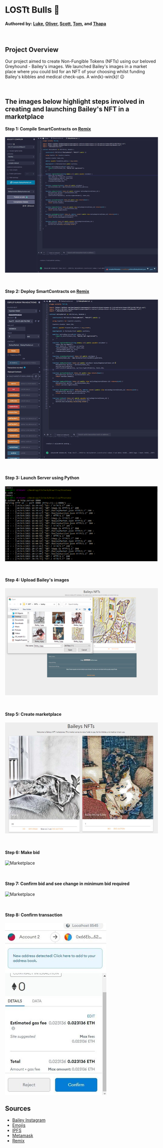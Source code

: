 # LOSTt Bulls :ox:
#### Authored by: [Luke](https://github.com/lukekonsta7), [Oliver](https://github.com/OliverGeddes), [Scott](https://github.com/Bomegolf), [Tom](https://github.com/kez4twez), and [Thapa](https://github.com/TribThapa)

<p>&nbsp;</p>

## Project Overview
Our project aimed to create Non-Fungible Tokens (NFTs) using our beloved Greyhound - Bailey's images. We launched Bailey's images in a market place where you could bid for an NFT of your choosing whilst funding Bailey's kibbles and medical check-ups. A win(k)-win(k)! :wink:
 

<p>&nbsp;</p>

## The images below highlight steps involved in creating and launching Bailey's NFT in a marketplace

#### Step 1: Compile SmartContracts on [Remix](https://remix.ethereum.org/#optimize=false&runs=200&evmVersion=null&version=soljson-v0.8.7+commit.e28d00a7.js)

![Compile SmartContract](images/1_compilesmartcontract.JPG)


<p>&nbsp;</p>

#### Step 2: Deploy SmartContracts on [Remix](https://remix.ethereum.org/#optimize=false&runs=200&evmVersion=null&version=soljson-v0.8.7+commit.e28d00a7.js)

![Compile SmartContract](images/2_deploycode.JPG)


<p>&nbsp;</p>

#### Step 3: Launch Server using Python

![Launch server](images/3_launchserver.png)


<p>&nbsp;</p>

#### Step 4: Upload Bailey's images

![Upload Bailey Image](images/4_UploadingImage.png)


<p>&nbsp;</p>

#### Step 5: Create marketplace

![Marketplace](images/5_marketplace.JPG)


<p>&nbsp;</p>

#### Step 6: Make bid

![Marketplace](images/.....place.JPG)


<p>&nbsp;</p>

#### Step 7: Confirm bid and see change in minimum bid required

![Marketplace](images/...ace.JPG)


<p>&nbsp;</p>

#### Step 8: Confirm transaction

![Marketplace](images/8_tx.JPG)




## Sources
- [Bailey Instagram](https://www.instagram.com/bailey_the_greyt/)
- [Emojis](https://github.com/ikatyang/emoji-cheat-sheet#animals--nature)
- [IPFS](https://ipfs.io/)
- [Metamask](https://metamask.io/)
- [Remix](https://remix.ethereum.org/#optimize=false&runs=200&evmVersion=null&version=soljson-v0.8.7+commit.e28d00a7.js)